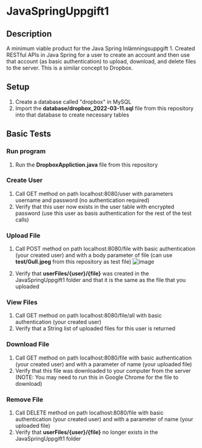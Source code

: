 # JavaSpringUppgift1

## Description
A minimum viable product for the Java Spring Inlämningsuppgift 1. Created RESTful APIs in Java Spring for a user to create an account and then use that account (as basic authentication) to upload, download, and delete files to the server. This is a similar concept to Dropbox.

## Setup
1. Create a database called "dropbox" in MySQL
2. Import the **database/dropbox_2022-03-11.sql** file from this repository into that database to create necessary tables

## Basic Tests
### Run program
1. Run the **DropboxAppliction.java** file from this repository

### Create User
1. Call GET method on path localhost:8080/user with parameters username and password (no authentication required)
2. Verify that this user now exists in the user table with encrypted password (use this user as basis authentication for the rest of the test calls)

### Upload File
1. Call POST method on path localhost:8080/file with basic authentication (your created user) and with a body parameter of file (can use **test/Gull.jpeg** from this repository as test file)
![image](https://user-images.githubusercontent.com/21995128/159166183-6270a353-6df9-4117-a8f0-4deac1e92703.png)

2. Verify that **userFiles/{user}/{file}** was created in the JavaSpringUppgift1 folder and that it is the same as the file that you uploaded

### View Files
1. Call GET method on path localhost:8080/file/all with basic authentication (your created user)
2. Verify that a String list of uploaded files for this user is returned

### Download File
1. Call GET method on path localhost:8080/file with basic authentication (your created user) and with a parameter of name (your uploaded file)
2. Verify that this file was downloaded to your computer from the server (NOTE: You may need to run this in Google Chrome for the file to download)

### Remove File
1. Call DELETE method on path localhost:8080/file with basic authentication (your created user) and with a parameter of name (your uploaded file)
2. Verify that **userFiles/{user}/{file}** no longer exists in the JavaSpringUppgift1 folder

